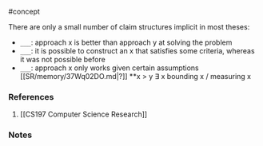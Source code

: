 #concept

There are only a small number of claim structures implicit in most theses:
- `___`: approach x is better than approach y at solving the problem 
- `___`: it is possible to construct an x that satisfies some criteria, whereas it was not possible before 
- `___`: approach x only works given certain assumptions
[[SR/memory/37Wq02DO.md|?]]
**x > y
∃ x
 bounding x / measuring x
### References
1. [[CS197 Computer Science Research]]
### Notes





